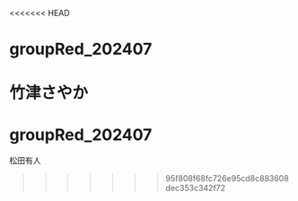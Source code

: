 <<<<<<< HEAD
# groupRed_202407
竹津さやか
=======
# groupRed_202407

松田有人
>>>>>>> 95f808f68fc726e95cd8c883608dec353c342f72
